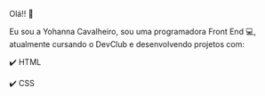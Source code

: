 Olá!! 👋

Eu sou a Yohanna Cavalheiro, sou uma programadora Front End 💻, atualmente cursando o DevClub e desenvolvendo projetos com:

:heavy_check_mark: HTML 

:heavy_check_mark: CSS 
  
